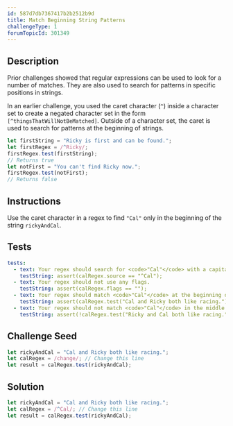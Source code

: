 ```yaml
---
id: 587d7db7367417b2b2512b9d
title: Match Beginning String Patterns
challengeType: 1
forumTopicId: 301349
---
```


## Description

<section id='description'>

Prior challenges showed that regular expressions can be used to look for a number of matches. They are also used to search for patterns in specific positions in strings.

In an earlier challenge, you used the caret character (`^`) inside a character set to create a negated character set in the form `[^thingsThatWillNotBeMatched]`. Outside of a character set, the caret is used to search for patterns at the beginning of strings.

```js
let firstString = "Ricky is first and can be found.";
let firstRegex = /^Ricky/;
firstRegex.test(firstString);
// Returns true
let notFirst = "You can't find Ricky now.";
firstRegex.test(notFirst);
// Returns false
```

</section>

## Instructions

<section id='instructions'>

Use the caret character in a regex to find `"Cal"` only in the beginning of the string `rickyAndCal`.

</section>

## Tests

<section id='tests'>

```yml
tests:
  - text: Your regex should search for <code>"Cal"</code> with a capital letter.
    testString: assert(calRegex.source == "^Cal");
  - text: Your regex should not use any flags.
    testString: assert(calRegex.flags == "");
  - text: Your regex should match <code>"Cal"</code> at the beginning of the string.
    testString: assert(calRegex.test("Cal and Ricky both like racing."));
  - text: Your regex should not match <code>"Cal"</code> in the middle of a string.
    testString: assert(!calRegex.test("Ricky and Cal both like racing."));

```

</section>

## Challenge Seed

<section id='challengeSeed'>

<div id='js-seed'>

```js
let rickyAndCal = "Cal and Ricky both like racing.";
let calRegex = /change/; // Change this line
let result = calRegex.test(rickyAndCal);
```

</div>

</section>

## Solution

<section id='solution'>

```js
let rickyAndCal = "Cal and Ricky both like racing.";
let calRegex = /^Cal/; // Change this line
let result = calRegex.test(rickyAndCal);
```

</section>
